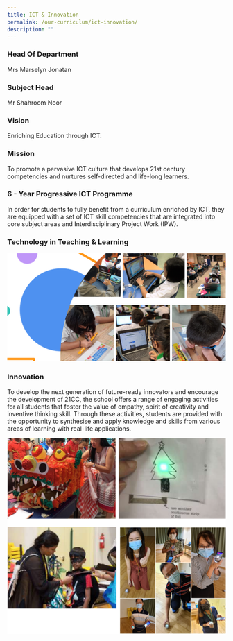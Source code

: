 ```yaml
---
title: ICT & Innovation
permalink: /our-curriculum/ict-innovation/
description: ""
---
```

### Head Of Department

Mrs Marselyn Jonatan 

### Subject Head  

Mr Shahroom Noor

### Vision

Enriching Education through ICT.

  

### Mission

To promote a pervasive ICT culture that develops 21st century competencies and nurtures self-directed and life-long learners.


### 6 - Year Progressive ICT Programme

In order for students to fully benefit from a curriculum enriched by ICT, they are equipped with a set of ICT skill competencies that are integrated into core subject areas and Interdisciplinary Project Work (IPW).  

  

### Technology in Teaching & Learning

![](/images/ICT%2011.png)

### Innovation

To develop the next generation of future-ready innovators and encourage the development of 21CC, the school offers a range of engaging activities for all students that foster the value of empathy, spirit of creativity and inventive thinking skill. Through these activities, students are provided with the opportunity to synthesise and apply knowledge and skills from various areas of learning with real-life applications.


![](/images/ICT4.png)
